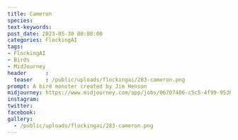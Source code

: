 ```yaml
---
title: Cameron
species: 
text-keywords: 
post_date: 2023-05-30 00:00:00
categories: FlockingAI
tags:
- FlockingAI
- Birds
- MidJourney 
header      :
  teaser    : /public/uploads/flockingai/283-cameron.png
prompt: A bird monster created by Jim Henson
midjourney: https://www.midjourney.com/app/jobs/06707486-c5c5-4f99-953b-2abdc96e0a46
instagram: 
twitter: 
facebook: 
gallery: 
  - /public/uploads/flockingai/283-cameron.png
---
```


